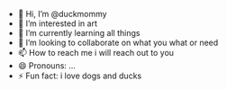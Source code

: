 - 👋 Hi, I’m @duckmommy
- 👀 I’m interested in art
- 🌱 I’m currently learning all things 
- 💞️ I’m looking to collaborate on what you what or need 
- 📫 How to reach me i will reach out to you 
- 😄 Pronouns: ...
- ⚡ Fun fact: i love dogs and ducks 

<!---
duckmommy/duckmommy is a ✨ special ✨ repository because its `README.md` (this file) appears on your GitHub profile.
You can click the Preview link to take a look at your changes.
--->
